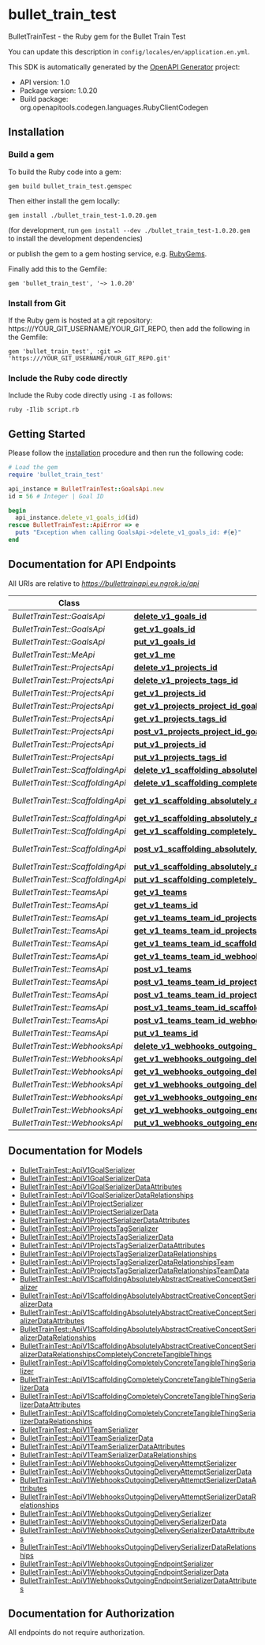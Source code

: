# bullet_train_test

BulletTrainTest - the Ruby gem for the Bullet Train Test

You can update this description in `config/locales/en/application.en.yml`.

This SDK is automatically generated by the [OpenAPI Generator](https://openapi-generator.tech) project:

- API version: 1.0
- Package version: 1.0.20
- Build package: org.openapitools.codegen.languages.RubyClientCodegen

## Installation

### Build a gem

To build the Ruby code into a gem:

```shell
gem build bullet_train_test.gemspec
```

Then either install the gem locally:

```shell
gem install ./bullet_train_test-1.0.20.gem
```

(for development, run `gem install --dev ./bullet_train_test-1.0.20.gem` to install the development dependencies)

or publish the gem to a gem hosting service, e.g. [RubyGems](https://rubygems.org/).

Finally add this to the Gemfile:

    gem 'bullet_train_test', '~> 1.0.20'

### Install from Git

If the Ruby gem is hosted at a git repository: https:///YOUR_GIT_USERNAME/YOUR_GIT_REPO, then add the following in the Gemfile:

    gem 'bullet_train_test', :git => 'https:///YOUR_GIT_USERNAME/YOUR_GIT_REPO.git'

### Include the Ruby code directly

Include the Ruby code directly using `-I` as follows:

```shell
ruby -Ilib script.rb
```

## Getting Started

Please follow the [installation](#installation) procedure and then run the following code:

```ruby
# Load the gem
require 'bullet_train_test'

api_instance = BulletTrainTest::GoalsApi.new
id = 56 # Integer | Goal ID

begin
  api_instance.delete_v1_goals_id(id)
rescue BulletTrainTest::ApiError => e
  puts "Exception when calling GoalsApi->delete_v1_goals_id: #{e}"
end

```

## Documentation for API Endpoints

All URIs are relative to *https://bullettrainapi.eu.ngrok.io/api*

Class | Method | HTTP request | Description
------------ | ------------- | ------------- | -------------
*BulletTrainTest::GoalsApi* | [**delete_v1_goals_id**](docs/GoalsApi.md#delete_v1_goals_id) | **DELETE** /v1/goals/{id} | 
*BulletTrainTest::GoalsApi* | [**get_v1_goals_id**](docs/GoalsApi.md#get_v1_goals_id) | **GET** /v1/goals/{id} | 
*BulletTrainTest::GoalsApi* | [**put_v1_goals_id**](docs/GoalsApi.md#put_v1_goals_id) | **PUT** /v1/goals/{id} | 
*BulletTrainTest::MeApi* | [**get_v1_me**](docs/MeApi.md#get_v1_me) | **GET** /v1/me | 
*BulletTrainTest::ProjectsApi* | [**delete_v1_projects_id**](docs/ProjectsApi.md#delete_v1_projects_id) | **DELETE** /v1/projects/{id} | 
*BulletTrainTest::ProjectsApi* | [**delete_v1_projects_tags_id**](docs/ProjectsApi.md#delete_v1_projects_tags_id) | **DELETE** /v1/projects/tags/{id} | 
*BulletTrainTest::ProjectsApi* | [**get_v1_projects_id**](docs/ProjectsApi.md#get_v1_projects_id) | **GET** /v1/projects/{id} | 
*BulletTrainTest::ProjectsApi* | [**get_v1_projects_project_id_goals**](docs/ProjectsApi.md#get_v1_projects_project_id_goals) | **GET** /v1/projects/{project_id}/goals | 
*BulletTrainTest::ProjectsApi* | [**get_v1_projects_tags_id**](docs/ProjectsApi.md#get_v1_projects_tags_id) | **GET** /v1/projects/tags/{id} | 
*BulletTrainTest::ProjectsApi* | [**post_v1_projects_project_id_goals**](docs/ProjectsApi.md#post_v1_projects_project_id_goals) | **POST** /v1/projects/{project_id}/goals | 
*BulletTrainTest::ProjectsApi* | [**put_v1_projects_id**](docs/ProjectsApi.md#put_v1_projects_id) | **PUT** /v1/projects/{id} | 
*BulletTrainTest::ProjectsApi* | [**put_v1_projects_tags_id**](docs/ProjectsApi.md#put_v1_projects_tags_id) | **PUT** /v1/projects/tags/{id} | 
*BulletTrainTest::ScaffoldingApi* | [**delete_v1_scaffolding_absolutely_abstract_creative_concepts_id**](docs/ScaffoldingApi.md#delete_v1_scaffolding_absolutely_abstract_creative_concepts_id) | **DELETE** /v1/scaffolding/absolutely_abstract/creative_concepts/{id} | 
*BulletTrainTest::ScaffoldingApi* | [**delete_v1_scaffolding_completely_concrete_tangible_things_id**](docs/ScaffoldingApi.md#delete_v1_scaffolding_completely_concrete_tangible_things_id) | **DELETE** /v1/scaffolding/completely_concrete/tangible_things/{id} | 
*BulletTrainTest::ScaffoldingApi* | [**get_v1_scaffolding_absolutely_abstract_creative_concepts_absolutely_abstract_creative_concept_id_completely_concrete_tangible_things**](docs/ScaffoldingApi.md#get_v1_scaffolding_absolutely_abstract_creative_concepts_absolutely_abstract_creative_concept_id_completely_concrete_tangible_things) | **GET** /v1/scaffolding/absolutely_abstract/creative_concepts/{absolutely_abstract_creative_concept_id}/completely_concrete/tangible_things | 
*BulletTrainTest::ScaffoldingApi* | [**get_v1_scaffolding_absolutely_abstract_creative_concepts_id**](docs/ScaffoldingApi.md#get_v1_scaffolding_absolutely_abstract_creative_concepts_id) | **GET** /v1/scaffolding/absolutely_abstract/creative_concepts/{id} | 
*BulletTrainTest::ScaffoldingApi* | [**get_v1_scaffolding_completely_concrete_tangible_things_id**](docs/ScaffoldingApi.md#get_v1_scaffolding_completely_concrete_tangible_things_id) | **GET** /v1/scaffolding/completely_concrete/tangible_things/{id} | 
*BulletTrainTest::ScaffoldingApi* | [**post_v1_scaffolding_absolutely_abstract_creative_concepts_absolutely_abstract_creative_concept_id_completely_concrete_tangible_things**](docs/ScaffoldingApi.md#post_v1_scaffolding_absolutely_abstract_creative_concepts_absolutely_abstract_creative_concept_id_completely_concrete_tangible_things) | **POST** /v1/scaffolding/absolutely_abstract/creative_concepts/{absolutely_abstract_creative_concept_id}/completely_concrete/tangible_things | 
*BulletTrainTest::ScaffoldingApi* | [**put_v1_scaffolding_absolutely_abstract_creative_concepts_id**](docs/ScaffoldingApi.md#put_v1_scaffolding_absolutely_abstract_creative_concepts_id) | **PUT** /v1/scaffolding/absolutely_abstract/creative_concepts/{id} | 
*BulletTrainTest::ScaffoldingApi* | [**put_v1_scaffolding_completely_concrete_tangible_things_id**](docs/ScaffoldingApi.md#put_v1_scaffolding_completely_concrete_tangible_things_id) | **PUT** /v1/scaffolding/completely_concrete/tangible_things/{id} | 
*BulletTrainTest::TeamsApi* | [**get_v1_teams**](docs/TeamsApi.md#get_v1_teams) | **GET** /v1/teams | 
*BulletTrainTest::TeamsApi* | [**get_v1_teams_id**](docs/TeamsApi.md#get_v1_teams_id) | **GET** /v1/teams/{id} | 
*BulletTrainTest::TeamsApi* | [**get_v1_teams_team_id_projects**](docs/TeamsApi.md#get_v1_teams_team_id_projects) | **GET** /v1/teams/{team_id}/projects | 
*BulletTrainTest::TeamsApi* | [**get_v1_teams_team_id_projects_tags**](docs/TeamsApi.md#get_v1_teams_team_id_projects_tags) | **GET** /v1/teams/{team_id}/projects/tags | 
*BulletTrainTest::TeamsApi* | [**get_v1_teams_team_id_scaffolding_absolutely_abstract_creative_concepts**](docs/TeamsApi.md#get_v1_teams_team_id_scaffolding_absolutely_abstract_creative_concepts) | **GET** /v1/teams/{team_id}/scaffolding/absolutely_abstract/creative_concepts | 
*BulletTrainTest::TeamsApi* | [**get_v1_teams_team_id_webhooks_outgoing_endpoints**](docs/TeamsApi.md#get_v1_teams_team_id_webhooks_outgoing_endpoints) | **GET** /v1/teams/{team_id}/webhooks/outgoing/endpoints | 
*BulletTrainTest::TeamsApi* | [**post_v1_teams**](docs/TeamsApi.md#post_v1_teams) | **POST** /v1/teams | 
*BulletTrainTest::TeamsApi* | [**post_v1_teams_team_id_projects**](docs/TeamsApi.md#post_v1_teams_team_id_projects) | **POST** /v1/teams/{team_id}/projects | 
*BulletTrainTest::TeamsApi* | [**post_v1_teams_team_id_projects_tags**](docs/TeamsApi.md#post_v1_teams_team_id_projects_tags) | **POST** /v1/teams/{team_id}/projects/tags | 
*BulletTrainTest::TeamsApi* | [**post_v1_teams_team_id_scaffolding_absolutely_abstract_creative_concepts**](docs/TeamsApi.md#post_v1_teams_team_id_scaffolding_absolutely_abstract_creative_concepts) | **POST** /v1/teams/{team_id}/scaffolding/absolutely_abstract/creative_concepts | 
*BulletTrainTest::TeamsApi* | [**post_v1_teams_team_id_webhooks_outgoing_endpoints**](docs/TeamsApi.md#post_v1_teams_team_id_webhooks_outgoing_endpoints) | **POST** /v1/teams/{team_id}/webhooks/outgoing/endpoints | 
*BulletTrainTest::TeamsApi* | [**put_v1_teams_id**](docs/TeamsApi.md#put_v1_teams_id) | **PUT** /v1/teams/{id} | 
*BulletTrainTest::WebhooksApi* | [**delete_v1_webhooks_outgoing_endpoints_id**](docs/WebhooksApi.md#delete_v1_webhooks_outgoing_endpoints_id) | **DELETE** /v1/webhooks/outgoing/endpoints/{id} | 
*BulletTrainTest::WebhooksApi* | [**get_v1_webhooks_outgoing_deliveries_delivery_id_delivery_attempts**](docs/WebhooksApi.md#get_v1_webhooks_outgoing_deliveries_delivery_id_delivery_attempts) | **GET** /v1/webhooks/outgoing/deliveries/{delivery_id}/delivery_attempts | 
*BulletTrainTest::WebhooksApi* | [**get_v1_webhooks_outgoing_deliveries_id**](docs/WebhooksApi.md#get_v1_webhooks_outgoing_deliveries_id) | **GET** /v1/webhooks/outgoing/deliveries/{id} | 
*BulletTrainTest::WebhooksApi* | [**get_v1_webhooks_outgoing_delivery_attempts_id**](docs/WebhooksApi.md#get_v1_webhooks_outgoing_delivery_attempts_id) | **GET** /v1/webhooks/outgoing/delivery_attempts/{id} | 
*BulletTrainTest::WebhooksApi* | [**get_v1_webhooks_outgoing_endpoints_endpoint_id_deliveries**](docs/WebhooksApi.md#get_v1_webhooks_outgoing_endpoints_endpoint_id_deliveries) | **GET** /v1/webhooks/outgoing/endpoints/{endpoint_id}/deliveries | 
*BulletTrainTest::WebhooksApi* | [**get_v1_webhooks_outgoing_endpoints_id**](docs/WebhooksApi.md#get_v1_webhooks_outgoing_endpoints_id) | **GET** /v1/webhooks/outgoing/endpoints/{id} | 
*BulletTrainTest::WebhooksApi* | [**put_v1_webhooks_outgoing_endpoints_id**](docs/WebhooksApi.md#put_v1_webhooks_outgoing_endpoints_id) | **PUT** /v1/webhooks/outgoing/endpoints/{id} | 


## Documentation for Models

 - [BulletTrainTest::ApiV1GoalSerializer](docs/ApiV1GoalSerializer.md)
 - [BulletTrainTest::ApiV1GoalSerializerData](docs/ApiV1GoalSerializerData.md)
 - [BulletTrainTest::ApiV1GoalSerializerDataAttributes](docs/ApiV1GoalSerializerDataAttributes.md)
 - [BulletTrainTest::ApiV1GoalSerializerDataRelationships](docs/ApiV1GoalSerializerDataRelationships.md)
 - [BulletTrainTest::ApiV1ProjectSerializer](docs/ApiV1ProjectSerializer.md)
 - [BulletTrainTest::ApiV1ProjectSerializerData](docs/ApiV1ProjectSerializerData.md)
 - [BulletTrainTest::ApiV1ProjectSerializerDataAttributes](docs/ApiV1ProjectSerializerDataAttributes.md)
 - [BulletTrainTest::ApiV1ProjectsTagSerializer](docs/ApiV1ProjectsTagSerializer.md)
 - [BulletTrainTest::ApiV1ProjectsTagSerializerData](docs/ApiV1ProjectsTagSerializerData.md)
 - [BulletTrainTest::ApiV1ProjectsTagSerializerDataAttributes](docs/ApiV1ProjectsTagSerializerDataAttributes.md)
 - [BulletTrainTest::ApiV1ProjectsTagSerializerDataRelationships](docs/ApiV1ProjectsTagSerializerDataRelationships.md)
 - [BulletTrainTest::ApiV1ProjectsTagSerializerDataRelationshipsTeam](docs/ApiV1ProjectsTagSerializerDataRelationshipsTeam.md)
 - [BulletTrainTest::ApiV1ProjectsTagSerializerDataRelationshipsTeamData](docs/ApiV1ProjectsTagSerializerDataRelationshipsTeamData.md)
 - [BulletTrainTest::ApiV1ScaffoldingAbsolutelyAbstractCreativeConceptSerializer](docs/ApiV1ScaffoldingAbsolutelyAbstractCreativeConceptSerializer.md)
 - [BulletTrainTest::ApiV1ScaffoldingAbsolutelyAbstractCreativeConceptSerializerData](docs/ApiV1ScaffoldingAbsolutelyAbstractCreativeConceptSerializerData.md)
 - [BulletTrainTest::ApiV1ScaffoldingAbsolutelyAbstractCreativeConceptSerializerDataAttributes](docs/ApiV1ScaffoldingAbsolutelyAbstractCreativeConceptSerializerDataAttributes.md)
 - [BulletTrainTest::ApiV1ScaffoldingAbsolutelyAbstractCreativeConceptSerializerDataRelationships](docs/ApiV1ScaffoldingAbsolutelyAbstractCreativeConceptSerializerDataRelationships.md)
 - [BulletTrainTest::ApiV1ScaffoldingAbsolutelyAbstractCreativeConceptSerializerDataRelationshipsCompletelyConcreteTangibleThings](docs/ApiV1ScaffoldingAbsolutelyAbstractCreativeConceptSerializerDataRelationshipsCompletelyConcreteTangibleThings.md)
 - [BulletTrainTest::ApiV1ScaffoldingCompletelyConcreteTangibleThingSerializer](docs/ApiV1ScaffoldingCompletelyConcreteTangibleThingSerializer.md)
 - [BulletTrainTest::ApiV1ScaffoldingCompletelyConcreteTangibleThingSerializerData](docs/ApiV1ScaffoldingCompletelyConcreteTangibleThingSerializerData.md)
 - [BulletTrainTest::ApiV1ScaffoldingCompletelyConcreteTangibleThingSerializerDataAttributes](docs/ApiV1ScaffoldingCompletelyConcreteTangibleThingSerializerDataAttributes.md)
 - [BulletTrainTest::ApiV1ScaffoldingCompletelyConcreteTangibleThingSerializerDataRelationships](docs/ApiV1ScaffoldingCompletelyConcreteTangibleThingSerializerDataRelationships.md)
 - [BulletTrainTest::ApiV1TeamSerializer](docs/ApiV1TeamSerializer.md)
 - [BulletTrainTest::ApiV1TeamSerializerData](docs/ApiV1TeamSerializerData.md)
 - [BulletTrainTest::ApiV1TeamSerializerDataAttributes](docs/ApiV1TeamSerializerDataAttributes.md)
 - [BulletTrainTest::ApiV1TeamSerializerDataRelationships](docs/ApiV1TeamSerializerDataRelationships.md)
 - [BulletTrainTest::ApiV1WebhooksOutgoingDeliveryAttemptSerializer](docs/ApiV1WebhooksOutgoingDeliveryAttemptSerializer.md)
 - [BulletTrainTest::ApiV1WebhooksOutgoingDeliveryAttemptSerializerData](docs/ApiV1WebhooksOutgoingDeliveryAttemptSerializerData.md)
 - [BulletTrainTest::ApiV1WebhooksOutgoingDeliveryAttemptSerializerDataAttributes](docs/ApiV1WebhooksOutgoingDeliveryAttemptSerializerDataAttributes.md)
 - [BulletTrainTest::ApiV1WebhooksOutgoingDeliveryAttemptSerializerDataRelationships](docs/ApiV1WebhooksOutgoingDeliveryAttemptSerializerDataRelationships.md)
 - [BulletTrainTest::ApiV1WebhooksOutgoingDeliverySerializer](docs/ApiV1WebhooksOutgoingDeliverySerializer.md)
 - [BulletTrainTest::ApiV1WebhooksOutgoingDeliverySerializerData](docs/ApiV1WebhooksOutgoingDeliverySerializerData.md)
 - [BulletTrainTest::ApiV1WebhooksOutgoingDeliverySerializerDataAttributes](docs/ApiV1WebhooksOutgoingDeliverySerializerDataAttributes.md)
 - [BulletTrainTest::ApiV1WebhooksOutgoingDeliverySerializerDataRelationships](docs/ApiV1WebhooksOutgoingDeliverySerializerDataRelationships.md)
 - [BulletTrainTest::ApiV1WebhooksOutgoingEndpointSerializer](docs/ApiV1WebhooksOutgoingEndpointSerializer.md)
 - [BulletTrainTest::ApiV1WebhooksOutgoingEndpointSerializerData](docs/ApiV1WebhooksOutgoingEndpointSerializerData.md)
 - [BulletTrainTest::ApiV1WebhooksOutgoingEndpointSerializerDataAttributes](docs/ApiV1WebhooksOutgoingEndpointSerializerDataAttributes.md)


## Documentation for Authorization

 All endpoints do not require authorization.

